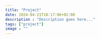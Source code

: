 ```yaml
---
title: "Project"
date: 2024-04-21T18:17:06+02:00
description : "Description goes here..."
tags: ["project"]
image : ""
---
```


